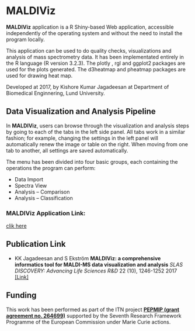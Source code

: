 # MALDIViz

**MALDIViz** application is a R Shiny-based Web application, accessible independently of the operating system and without the need to install the program locally.

This application can be used to do quality checks, visualizations and analysis of mass spectrometry data. It has been implementated entirely in the R language (R version 3.2.3). The plotly , rgl and ggplot2 packages are used for the plots generated. The d3heatmap and pheatmap packages are used for drawing heat map.

Developed at 2017, by Kishore Kumar Jagadeesan at Department of Biomedical Enginnering, Lund University.

## Data Visualization and Analysis Pipeline
In **MALDIViz**, users can browse through the visualization and analysis steps by going to each of the tabs in the left side panel. All tabs work in a similar fashion; for example, changing the settings in the left panel will automatically renew the image or table on the right. When moving from one tab to another, all settings are saved automatically.

The menu has been divided into four basic groups, each containing the operations the program can perform: 

- Data Import
- Spectra View
- Analysis – Comparison
- Analysis – Classification

<h3> MALDIViz Application Link: </h3> <a href="https://jkkishore85.shinyapps.io/maldiviz/"> clik here </a> 

## Publication Link
- KK Jagadeesan and S Ekström **MALDIViz: a comprehensive informatics tool for MALDI-MS data visualization and analysis** _SLAS DISCOVERY: Advancing Life Sciences R&D_ 22 (10), 1246-1252 2017 <a href = "https://journals.sagepub.com/doi/10.1177/2472555217727517"> [Link] </a> 

## Funding
This work has been performed as part of the ITN project <a href = "https://cordis.europa.eu/project/id/264699">**PEPMIP (grant agreement no. 264699)**</a> supported by the Seventh Research Framework Programme of the European Commission under Marie Curie actions.

